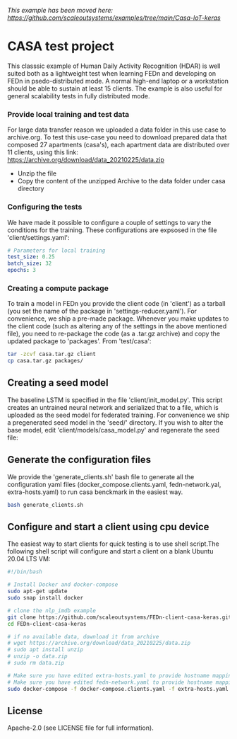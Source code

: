*This example has been moved here: https://github.com/scaleoutsystems/examples/tree/main/Casa-IoT-keras*

# CASA test project
This classsic example of Human Daily Activity Recognition (HDAR) is well suited both as a lightweight test when learning FEDn and developing on FEDn in psedo-distributed mode. A normal high-end laptop or a workstation should be able to sustain at least 15 clients. The example is also useful for general scalability tests in fully distributed mode. 

### Provide local training and test data
For large data transfer reason we uploaded a data folder in this use case to archive.org.
To test this use-case you need to download prepared data that composed 27 apartments (casa's), each apartment data are distributed over 11 clients,  using this link:
https://archive.org/download/data_20210225/data.zip
- Unzip the file
- Copy the content of the unzipped Archive to the data folder under casa directory

### Configuring the tests
We have made it possible to configure a couple of settings to vary the conditions for the training. These configurations are expsosed in the file 'client/settings.yaml': 

```yaml 
# Parameters for local training
test_size: 0.25
batch_size: 32
epochs: 3
```

### Creating a compute package
To train a model in FEDn you provide the client code (in 'client') as a tarball (you set the name of the package in 'settings-reducer.yaml'). For convenience, we ship a pre-made package. Whenever you make updates to the client code (such as altering any of the settings in the above mentioned file), you need to re-package the code (as a .tar.gz archive) and copy the updated package to 'packages'. From 'test/casa':

```bash
tar -zcvf casa.tar.gz client
cp casa.tar.gz packages/
```

## Creating a seed model
The baseline LSTM is specified in the file 'client/init_model.py'. This script creates an untrained neural network and serialized that to a file, which is uploaded as the seed model for federated training. For convenience we ship a pregenerated seed model in the 'seed/' directory. If you wish to alter the base model, edit 'client/models/casa_model.py' and regenerate the seed file:

## Generate the configuration files
We provide the 'generate_clients.sh' bash file to generate all the configuration yaml files (docker_compose.clients.yaml, fedn-network.yal, extra-hosts.yaml) to run casa benckmark in the easiest way.



```bash
bash generate_clients.sh 
```

[comment]: <> (## Start the client)

[comment]: <> (The easiest way to start clients for quick testing is by using Docker. We provide a docker-compose template for convenience. First, edit 'fedn-network.yaml' to provide information about the reducer endpoint. Then:)

[comment]: <> (```bash)

[comment]: <> (docker-compose -f docker-compose.yaml up --scale client=2 )

[comment]: <> (```)

[comment]: <> (> Note that this assumes that a FEDn network is running &#40;see separate deployment instructions&#41;. The file 'docker-compose.yaml' is for testing against a local pseudo-distributed FEDn network. Use 'docker-compose.decentralised.yaml' if you are connecting against a reducer part of a distributed setup and provide a 'extra_hosts' file.)

[comment]: <> (The easiest way to start clients for quick testing is by using Docker. We provide a docker-compose template for convenience. First, edit 'fedn-network.yaml' to provide information about the reducer endpoint. Then:)

[comment]: <> (The easiest way to distribute data across client is to start this command instead of the previous one )

[comment]: <> (```bash)

[comment]: <> (docker-compose -f docker-compose.decentralised.yaml up --build)

[comment]: <> (```)


## Configure and start a client using cpu device
The easiest way to start clients for quick testing is to use shell script.The following 
shell script will configure and start a client on a blank Ubuntu 20.04 LTS VM:    


```bash
#!/bin/bash

# Install Docker and docker-compose
sudo apt-get update
sudo snap install docker

# clone the nlp_imdb example
git clone https://github.com/scaleoutsystems/FEDn-client-casa-keras.git
cd FEDn-client-casa-keras

# if no available data, download it from archive
# wget https://archive.org/download/data_20210225/data.zip
# sudo apt install unzip
# unzip -o data.zip
# sudo rm data.zip

# Make sure you have edited extra-hosts.yaml to provide hostname mappings for combiners
# Make sure you have edited fedn-network.yaml to provide hostname mappings for reducer
sudo docker-compose -f docker-compose.clients.yaml -f extra-hosts.yaml up --build
```

[comment]: <> (### Start prediction- global model serving)

[comment]: <> (We have made it possible to use the trained global model for prediction, to start the UI make sure that the FEDn-network is)

[comment]: <> (is started and run the flask app &#40;python predict/app.py&#41;)

[comment]: <> (```bash)

[comment]: <> (# prediction/)

[comment]: <> (python app.py)

[comment]: <> (```)


## License
Apache-2.0 (see LICENSE file for full information).
